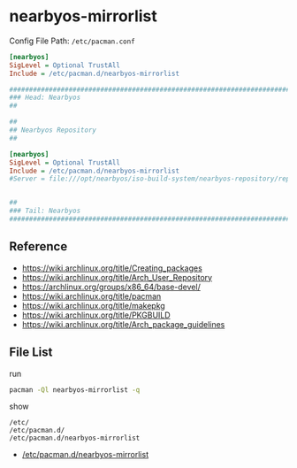 
# nearbyos-mirrorlist

Config File Path: `/etc/pacman.conf`

``` ini
[nearbyos]
SigLevel = Optional TrustAll
Include = /etc/pacman.d/nearbyos-mirrorlist
```


``` ini
################################################################################
### Head: Nearbyos
##

##
## Nearbyos Repository
##

[nearbyos]
SigLevel = Optional TrustAll
Include = /etc/pacman.d/nearbyos-mirrorlist
#Server = file:///opt/nearbyos/iso-build-system/nearbyos-repository/repo/main


##
### Tail: Nearbyos
################################################################################
```



## Reference

* https://wiki.archlinux.org/title/Creating_packages
* https://wiki.archlinux.org/title/Arch_User_Repository
* https://archlinux.org/groups/x86_64/base-devel/
* https://wiki.archlinux.org/title/pacman
* https://wiki.archlinux.org/title/makepkg
* https://wiki.archlinux.org/title/PKGBUILD
* https://wiki.archlinux.org/title/Arch_package_guidelines


## File List

run

``` sh
pacman -Ql nearbyos-mirrorlist -q
```

show

```
/etc/
/etc/pacman.d/
/etc/pacman.d/nearbyos-mirrorlist
```


* [/etc/pacman.d/nearbyos-mirrorlist](asset/overlay/etc/pacman.d/nearbyos-mirrorlist)
